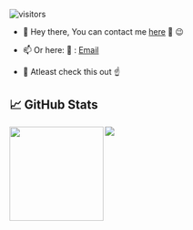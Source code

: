 ![visitors](https://visitor-badge.glitch.me/badge?page_id=victorazangu&left_color=green&right_color=red)


- 💬 Hey there, You can contact me [here](https://www.linkedin.com/in/victor-shem-7a13821a3/) 👋 :wink:

  
- 📫 Or here:
                                         💬 : [Email](victorsazangu@gmail.com)
- 💬  Atleast check this out :point_up:




## 📈 GitHub Stats
<div>
  <img height="165" align="left" src="https://github-readme-stats.vercel.app/api?username=victorazangu&show_icons=true&theme=radical" />
  <img src="https://github-readme-stats.vercel.app/api/top-langs/?username=victorazangu&layout=compact&show_icons=true&theme=radical" />
</div>
